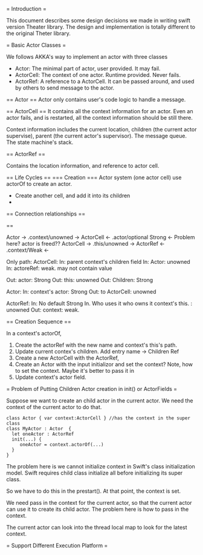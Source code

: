 = Introduction =

This document describes some design decisions we made in writing swift version Theater library. The design and implementation is totally different to the original Theter library. 


= Basic Actor Classes =

We follows AKKA's way to implement an actor with three classes
* Actor: The minimal part of actor, user provided. It may fail. 
* ActorCell: The context of one actor. Runtime provided. Never fails.
* ActorRef: A reference to a ActorCell. It can be passed around, and used by others to send message to the actor.

== Actor ==
Actor only contains user's code logic to handle a message. 

== ActorCell ==
It contains all the context information for an actor. Even an actor fails, and is restarted, all the context information should be still there.

Context information includes the current location, children (the current actor supervise), parent (the current actor's supervisor). The message queue. The state machine's stack. 

== ActorRef ==

Contains the location information, and reference to actor cell.

== Life Cycles ==
=== Creation ===
Actor system (one actor cell) use actorOf to create an actor.
* Create another cell, and add it into its children
* 


== Connection relationships ==


==

Actor -> .context/unowned  -> ActorCell 
      <-  .actor/optional Strong <-
Problem here? actor is freed??
ActorCell -> .this/unowned -> ActorRef
           <- .context/Weak <- 
           
           
Only path: 
ActorCell:
In:  parent context's children field
In:  Actor: unowned
In:  actoreRef: weak. may not contain value

Out: actor: Strong 
Out: this: unowned
Out: Children: Strong

Actor:
In: context's actor: Strong
Out: to ActorCell: unowned

ActorRef:
In: No default Strong In. Who uses it who owns it
    context's this. : unowned
Out: context: weak. 
        

== Creation Sequence ==

In a context's actorOf, 
1. Create the actorRef with the new name and context's this's path.
2. Update current contex's children. Add entry name -> Children Ref
3. Create a new ActorCell with the ActorRef, 
4. Create an Actor with the input initializor and set the context?
   Note, how to set the context. Maybe it's better to pass it in
5. Update context's actor field. 



= Problem of Putting Children Actor creation in init() or ActorFields =

Suppose we want to create an child actor in the current actor. We need the context of the current actor to do that.
```
class Actor { var context:ActorCell } //has the context in the super class
class MyActor : Actor  {
  let oneActor : ActorRef
  init(...) {
     oneActor = context.actorOf(...)
  }
}
```

The problem here is we cannot initialize context in Swift's class initialization model.
Swift requires child class initialize all before initializing its super class. 

So we have to do this in the prestart(). At that point, the context is set.

We need pass in the context for the current actor, so that the current actor can
use it to create its child actor. The problem here is how to pass in the context.

The current actor can look into the thread local map to look for the latest context.










= Support Different Execution Platform =

